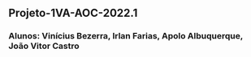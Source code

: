 ## Projeto-1VA-AOC-2022.1
### Alunos: Vinícius Bezerra, Irlan Farias, Apolo Albuquerque, João Vitor Castro
